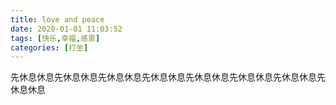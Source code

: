```yaml
---
title: love and peace
date: 2020-01-01 11:03:52
tags: [快乐,幸福,感恩]
categories: [打坐]
---
```

先休息休息先休息休息先休息休息先休息休息先休息休息先休息休息先休息休息先休息休息

